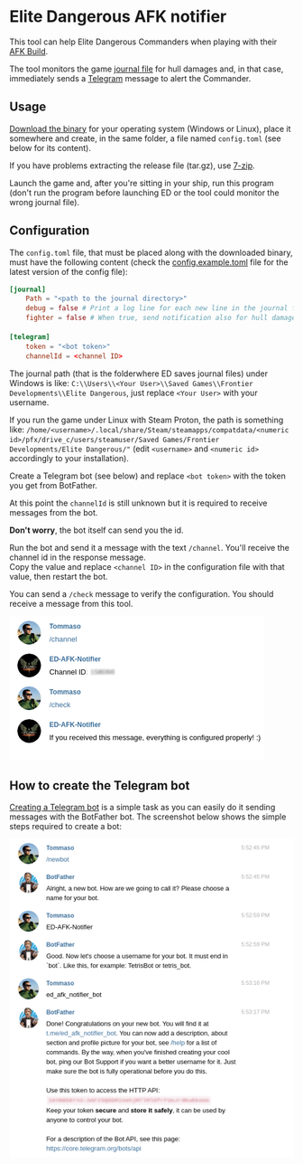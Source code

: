 # Elite Dangerous AFK notifier

This tool can help Elite Dangerous Commanders when playing with their
[AFK Build](https://www.youtube.com/watch?v=aEv7K8ml3YY).

The tool monitors the game [journal file](http://edcodex.info/?m=doc) for
hull damages and, in that case, immediately sends a
[Telegram](https://telegram.org/) message to alert the Commander.

## Usage

[Download the binary](https://github.com/tommyblue/ED-AFK-Notifier/releases) for your operating system
(Windows or Linux), place it somewhere and create, in the same folder, a file named `config.toml`
(see below for its content).

If you have problems extracting the release file (tar.gz), use [7-zip](https://www.7-zip.org/download.html).

Launch the game and, after you're sitting in your ship, run this program (don't run the program
before launching ED or the tool could monitor the wrong journal file).

## Configuration

The `config.toml` file, that must be placed along with the downloaded binary, must have the
following content (check the [config.example.toml](./config.example.toml) file for the latest
version of the config file):

```toml
[journal]
    Path = "<path to the journal directory>"
    debug = false # Print a log line for each new line in the journal file
    fighter = false # When true, send notification also for hull damage to the fighter

[telegram]
    token = "<bot token>"
    channelId = <channel ID>
```


The journal path (that is the folderwhere ED saves journal files) under Windows is like:
`C:\\Users\\<Your User>\\Saved Games\\Frontier Developments\\Elite Dangerous`, just replace
`<Your User>` with your username.

If you run the game under Linux with Steam Proton, the path is something like:
`/home/<username>/.local/share/Steam/steamapps/compatdata/<numeric id>/pfx/drive_c/users/steamuser/Saved Games/Frontier Developments/Elite Dangerous/"`
(edit `<username>` and `<numeric id>` accordingly to your installation).

Create a Telegram bot (see below) and replace `<bot token>` with the token you get from BotFather.

At this point the `channelId` is still unknown but it is required to receive messages
from the bot.

**Don't worry**, the bot itself can send you the id.

Run the bot and send it a message with the text `/channel`. You'll receive the channel id in the
response message.  
Copy the value and replace `<channel ID>` in the configuration file with that value, then restart
the bot.  

You can send a `/check` message to verify the configuration. You should receive a message
from this tool.

![](channel_id.png)

## How to create the Telegram bot

[Creating a Telegram bot](https://core.telegram.org/bots#3-how-do-i-create-a-bot) is a simple task
as you can easily do it sending messages with the BotFather bot. The screenshot below shows the
simple steps required to create a bot:

![](./botfather.png)
